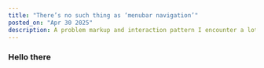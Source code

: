 ```yaml
---
title: "There’s no such thing as ‘menubar navigation’"
posted_on: "Apr 30 2025"
description: A problem markup and interaction pattern I encounter a lot is a result of people (understandably) following a misleading example from the W3C.
---
```


### Hello there
